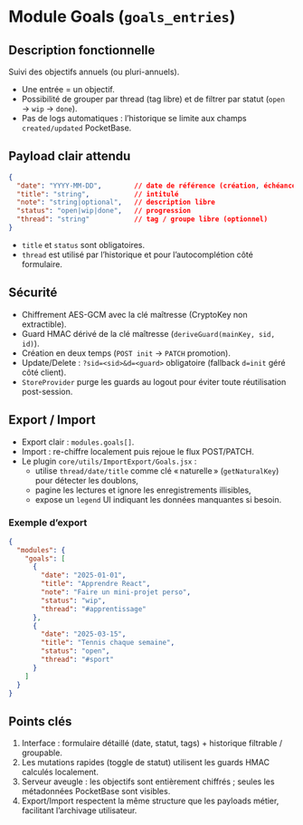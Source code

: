 # Module Goals (`goals_entries`)

## Description fonctionnelle

Suivi des objectifs annuels (ou pluri-annuels).  
- Une entrée = un objectif.  
- Possibilité de grouper par thread (tag libre) et de filtrer par statut (`open` → `wip` → `done`).  
- Pas de logs automatiques : l’historique se limite aux champs `created/updated` PocketBase.

## Payload clair attendu

```json
{
  "date": "YYYY-MM-DD",        // date de référence (création, échéance…)
  "title": "string",           // intitulé
  "note": "string|optional",   // description libre
  "status": "open|wip|done",   // progression
  "thread": "string"           // tag / groupe libre (optionnel)
}
```

- `title` et `status` sont obligatoires.  
- `thread` est utilisé par l’historique et pour l’autocomplétion côté formulaire.

## Sécurité

- Chiffrement AES-GCM avec la clé maîtresse (CryptoKey non extractible).  
- Guard HMAC dérivé de la clé maîtresse (`deriveGuard(mainKey, sid, id)`).  
- Création en deux temps (`POST init` → `PATCH` promotion).  
- Update/Delete : `?sid=<sid>&d=<guard>` obligatoire (fallback `d=init` géré côté client).  
- `StoreProvider` purge les guards au logout pour éviter toute réutilisation post-session.

## Export / Import

- Export clair : `modules.goals[]`.  
- Import : re-chiffre localement puis rejoue le flux POST/PATCH.  
- Le plugin `core/utils/ImportExport/Goals.jsx` :  
  - utilise `thread/date/title` comme clé « naturelle » (`getNaturalKey`) pour détecter les doublons,  
  - pagine les lectures et ignore les enregistrements illisibles,  
  - expose un `legend` UI indiquant les données manquantes si besoin.

### Exemple d’export

```json
{
  "modules": {
    "goals": [
      {
        "date": "2025-01-01",
        "title": "Apprendre React",
        "note": "Faire un mini-projet perso",
        "status": "wip",
        "thread": "#apprentissage"
      },
      {
        "date": "2025-03-15",
        "title": "Tennis chaque semaine",
        "status": "open",
        "thread": "#sport"
      }
    ]
  }
}
```

## Points clés

1. Interface : formulaire détaillé (date, statut, tags) + historique filtrable / groupable.  
2. Les mutations rapides (toggle de statut) utilisent les guards HMAC calculés localement.  
3. Serveur aveugle : les objectifs sont entièrement chiffrés ; seules les métadonnées PocketBase sont visibles.  
4. Export/Import respectent la même structure que les payloads métier, facilitant l’archivage utilisateur.
